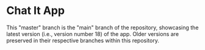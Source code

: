 # Chat It App

This "master" branch is the "main" branch of the repository, showcasing the latest version (i.e., version number 18) of the app. Older versions are preserved in their respective branches within this repository.


